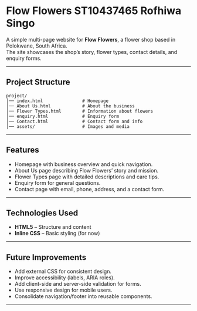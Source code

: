 # Flow Flowers  ST10437465 Rofhiwa Singo
A simple multi-page website for **Flow Flowers**, a flower shop based in Polokwane, South Africa.  
The site showcases the shop’s story, flower types, contact details, and enquiry forms.

---

##  Project Structure

```
project/
│── index.html               # Homepage
│── About Us.html            # About the business
│── Flower Types.html        # Information about flowers
│── enquiry.html             # Enquiry form
│── Contact.html             # Contact form and info
│── assets/                  # Images and media 
```

---

##  Features

-  Homepage with business overview and quick navigation.  
-  About Us page describing Flow Flowers’ story and mission.  
-  Flower Types page with detailed descriptions and care tips.  
-  Enquiry form for general questions.  
-  Contact page with email, phone, address, and a contact form.

---

##  Technologies Used

- **HTML5** – Structure and content  
- **Inline CSS** – Basic styling (for now)  


---

##  Future Improvements

- Add external CSS for consistent design.  
- Improve accessibility (labels, ARIA roles).  
- Add client-side and server-side validation for forms.  
- Use responsive design for mobile users.  
- Consolidate navigation/footer into reusable components.

---


